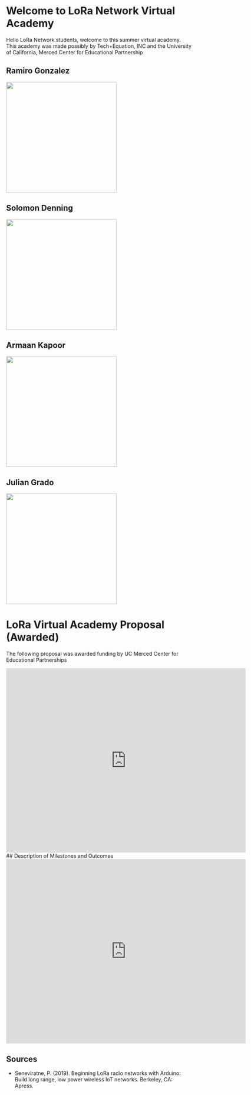 <style>
.user {
  display: inline-block;
  width: 250px;
  height: 250px;
 

  background-repeat: no-repeat;
  background-position: center center;
  background-size: cover;
}
.one {
  background-image: src='julian.jpg';
}

.two {
  background-image: url('http://placehold.it/200x200');
}

.three {
  background-image: url('http://placehold.it/200x400');
}
</style>
# Welcome to LoRa Network Virtual Academy
Hello LoRa Network students, welcome to this summer virtual academy. 
This academy was made possibly by Tech+Equation, INC and the University of California, Merced Center for Educational Partnership
## Ramiro Gonzalez 
<img src="./../images/ramiro.jpg" width="300" height="300"/>

<!-- <center><div class="user one"></div></center> --->
## Solomon Denning
<img src="./../images/solomon.jpg" width="300" height="300"/>

## Armaan Kapoor 
<img src="./../images/armaan.jpeg" width="300" height="300">


## Julian Grado 
<img src="./../images/julian.jpg" width="300" height="300"/>




# LoRa Virtual Academy Proposal (Awarded) 
The following proposal was awarded funding by UC Merced Center for Educational Partnerships
<iframe src="https://ucmerced.app.box.com/embed/s/5u98hq3h9jy8m6r6oef4jq4vo9pyd6j8?sortColumn=date&view=list" width="650" height="500" frameborder="0" allowfullscreen webkitallowfullscreen msallowfullscreen></iframe>
## Description of Milestones and Outcomes

<iframe src="https://ucmerced.app.box.com/embed/s/cyegeyrjzhgd6s9madxctcd8unqsi95v?sortColumn=date&view=list" width="650" height="500" frameborder="0" allowfullscreen webkitallowfullscreen msallowfullscreen></iframe>

## Sources 

- Seneviratne, P. (2019). Beginning LoRa radio networks with Arduino: Build long range, low power wireless IoT networks. Berkeley, CA: Apress.


